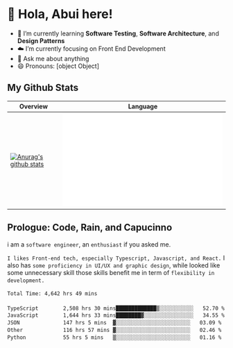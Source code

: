 # 👋 Hola, Abui here!

- 🌱 I’m currently learning **Software Testing**, **Software Architecture**, and **Design Patterns**
- ☁️ I’m currently focusing on Front End Development
- 💬 Ask me about anything
- 😄 Pronouns: [object Object]

## My Github Stats

| Overview | Language |
| --- | --- |
|[![Anurag's github stats](https://github-readme-stats.vercel.app/api?username=abui-am&count_private=true)](https://github.com/anuraghazra/github-readme-stats)|![Language](https://raw.githubusercontent.com/abui-am/stats/c6455f656dfce7acd3951e5ec5b25d72af0b2ee3/generated/languages.svg)|

## Prologue: Code, Rain, and Capucinno
i am a `software engineer`, an `enthusiast` if you asked me. 

`I likes Front-end tech, especially Typescript, Javascript, and React.` I also has `some proficiency in UI/UX and graphic design`, while looked like some unnecessary skill those skills benefit me in term of `flexibility in development.`


<!--START_SECTION:waka-->

```txt
Total Time: 4,642 hrs 49 mins

TypeScript        2,508 hrs 30 mins█████████████▒░░░░░░░░░░░   52.70 %
JavaScript        1,644 hrs 33 mins████████▓░░░░░░░░░░░░░░░░   34.55 %
JSON              147 hrs 5 mins  ▓░░░░░░░░░░░░░░░░░░░░░░░░   03.09 %
Other             116 hrs 57 mins ▓░░░░░░░░░░░░░░░░░░░░░░░░   02.46 %
Python            55 hrs 5 mins   ▒░░░░░░░░░░░░░░░░░░░░░░░░   01.16 %
```

<!--END_SECTION:waka-->
